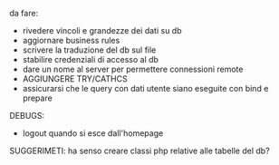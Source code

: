 da fare:
- rivedere vincoli e grandezze dei dati su db
- aggiornare business rules
- scrivere la traduzione del db sul file
- stabilire credenziali di accesso al db
- dare un nome al server per permettere connessioni remote
- AGGIUNGERE TRY/CATHCS
- assicurarsi che le query con dati utente siano eseguite con bind e prepare  


DEBUGS:
- logout quando si esce dall'homepage

SUGGERIMETI:
ha senso creare classi php relative alle tabelle del db?
